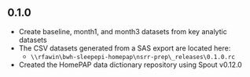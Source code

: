 ## 0.1.0

- Create baseline, month1, and month3 datasets from key analytic datasets
- The CSV datasets generated from a SAS export are located here:
  - `\\rfawin\bwh-sleepepi-homepap\nsrr-prep\_releases\0.1.0.rc`
- Created the HomePAP data dictionary repository using Spout v0.12.0
